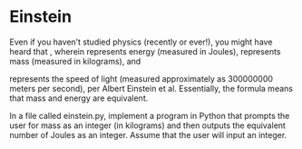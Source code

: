 # Einstein

Even if you haven’t studied physics (recently or ever!), you might have heard that
, wherein represents energy (measured in Joules), represents mass (measured in kilograms), and

represents the speed of light (measured approximately as 300000000 meters per second), per Albert Einstein et al. Essentially, the formula means that mass and energy are equivalent.

In a file called einstein.py, implement a program in Python that prompts the user for mass as an integer (in kilograms) and then outputs the equivalent number of Joules as an integer. Assume that the user will input an integer.
